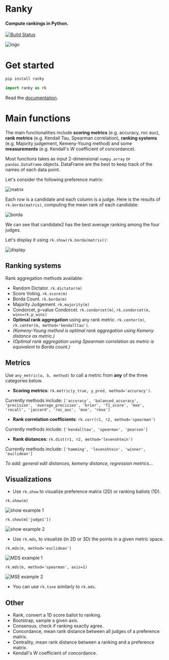 # Ranky

#### Compute rankings in Python.

[![Build Status](https://travis-ci.com/Didayolo/ranky.svg?token=sQRwdboThHyw4yYsxjxs&branch=master)](https://travis-ci.com/Didayolo/ranky)

![logo](logo.png)

# Get started

```bash
pip install ranky
```
```python
import ranky as rk
```

Read the [documentation](https://didayolo.github.io/ranky/).

# Main functions

The main functionalities include **scoring metrics** (e.g. accuracy, roc auc), **rank metrics** (e.g. Kendall Tau, Spearman correlation), **ranking systems** (e.g. Majority judgement, Kemeny-Young method) and some **measurements** (e.g. Kendall's W coefficient of concordance).

Most functions takes as input 2-dimensional `numpy.array` or `pandas.DataFrame` objects. DataFrame are the best to keep track of the names of each data point.

Let's consider the following preference matrix:

![matrix](img/preference_matrix.png)

Each row is a candidate and each column is a judge. Here is the results of `rk.borda(matrix)`, computing the mean rank of each candidate:

![borda](img/borda_example.png) 

We can see that candidate2 has the best average ranking among the four judges.

Let's display it using `rk.show(rk.borda(matrix))`:

![display](img/show_example.png)

## Ranking systems

Rank aggregation methods available:

* Random Dictator. `rk.dictator(m)`
* Score Voting. `rk.score(m)`
* Borda Count. `rk.borda(m)`
* Majority Judgement. `rk.majority(m)`
* Condorcet, p-value Condorcet. `rk.condorcet(m)`, `rk.condorcet(m, wins=rk.p_wins)`
* **Optimal rank aggregation** using any rank metric. `rk.center(m)`, `rk.center(m, method='kendalltau')`. 
* _(Kemeny-Young method is optimal rank aggregation using Kemeny distance as metric.)_
* _(Optimal rank aggregation using Spearman correlation as metric is equivalent to Borda count.)_

## Metrics

Use `any_metric(a, b, method)` to call a metric from **any** of the three categories below.

* **Scoring metrics**: `rk.metric(y_true, y_pred, method='accuracy')`. 

Currently methods include: `['accuracy', 'balanced_accuracy', 'precision', 'average_precision', 'brier', 'f1_score', 'mxe', 'recall', 'jaccard', 'roc_auc', 'mse', 'rmse']`

* **Rank correlation coefficients**: `rk.corr(r1, r2, method='spearman')`

Currently methods include: `['kendalltau', 'spearman', 'pearson']`

* **Rank distances**: `rk.dist(r1, r2, method='levenshtein')`

Currently methods include: `['hamming', 'levenshtein', 'winner', 'euclidean']`


_To add: general edit distances, kemeny distance, regression metrics..._


## Visualizations

* Use `rk.show` to visualize preference matrix (2D) or ranking ballots (1D).

`rk.show(m)`

![show example 1](img/show_example_1.png)

`rk.show(m['judge1'])`

![show example 2](img/show_example_2.png)

* Use `rk.mds`, to visualize (in 2D or 3D) the points in a given metric space.

`rk.mds(m, method='euclidean')`

![MDS example 1](img/mds_example_1.png)

`rk.mds(m, method='spearman', axis=1)`

![MSE example 2](img/mds_example_2.png)

* You can use `rk.tsne` similarly to `rk.mds`.



## Other

* Rank, convert a 1D score ballot to ranking.
* Bootstrap, sample a given axis.
* Consensus, check if ranking exactly agree.
* Concordance, mean rank distance between all judges of a preference matrix.
* Centrality, mean rank distance between a ranking and a preference matrix.
* Kendall's W coefficient of concordance.

